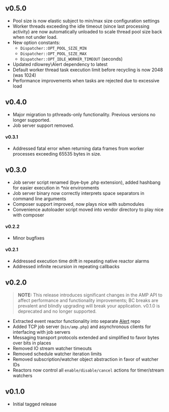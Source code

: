 v0.5.0
------

- Pool size is now elastic subject to min/max size configuration settings
- Worker threads exceeding the idle timeout (since last processing activity) are
  now automatically unloaded to scale thread pool size back when not under load.
- New option constants:
    - `Dispatcher::OPT_POOL_SIZE_MIN`
    - `Dispatcher::OPT_POOL_SIZE_MAX`
    - `Dispatcher::OPT_IDLE_WORKER_TIMEOUT` (seconds)
- Updated rdlowrey\Alert dependency to latest
- Default worker thread task execution limit before recycling is now 2048 (was 1024)
- Performance improvements when tasks are rejected due to excessive load

v0.4.0
------

- Major migration to pthreads-only functionality. Previous versions no longer supported.
- Job server support removed.

#### v0.3.1

- Addressed fatal error when returning data frames from worker processes exceeding 65535 bytes in size.

v0.3.0
------

- Job server script renamed (bye-bye .php extension), added hashbang for easier execution in
  _*nix_ environments
- Job server binary now correctly interprets space separators in command line arguments
- Composer support improved, now plays nice with submodules
- Convenience autoloader script moved into vendor directory to play nice with composer


#### v0.2.2

- Minor bugfixes

#### v0.2.1

- Addressed execution time drift in repeating native reactor alarms
- Addressed infinite recursion in repeating callbacks

v0.2.0
------

> **NOTE:** This release introduces significant changes in the AMP API to affect performance and
> functionality improvements; BC breaks are prevalent and blindly upgrading will break your
> application. v0.1.0 is deprecated and no longer supported.

- Extracted event reactor functionality into separate [Alert][alert-repo] repo
- Added TCP job server (`bin/amp.php`) and asynchronous clients for interfacing with job servers
- Messaging transport protocols extended and simplified to favor bytes over bits in places
- Removed IO stream watcher timeouts
- Removed schedule watcher iteration limits
- Removed subscription/watcher object abstraction in favor of watcher IDs
- Reactors now control all `enable/disable/cancel` actions for timer/stream watchers

v0.1.0
------

- Initial tagged release

[alert-repo]: https://github.com/rdlowrey/Alert "Alert"
